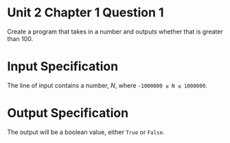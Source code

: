 # Unit 2 Chapter 1 Question 1

Create a program that takes in a number and outputs whether that is greater than 100.

# Input Specification

The line of input contains a number, *N*, where `-1000000 ≤ N ≤ 1000000`.

# Output Specification

The output will be a boolean value, either `True` or `False`.

